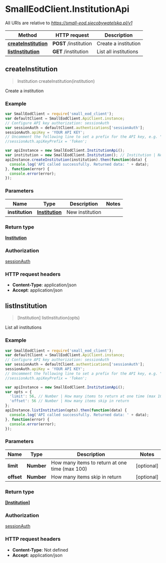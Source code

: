 # SmallEodClient.InstitutionApi

All URIs are relative to *https://small-eod.siecobywatelska.pl/v1*

Method | HTTP request | Description
------------- | ------------- | -------------
[**createInstitution**](InstitutionApi.md#createInstitution) | **POST** /institution | Create a institution
[**listInstitution**](InstitutionApi.md#listInstitution) | **GET** /institution | List all institutions



## createInstitution

> Institution createInstitution(institution)

Create a institution

### Example

```javascript
var SmallEodClient = require('small_eod_client');
var defaultClient = SmallEodClient.ApiClient.instance;
// Configure API key authorization: sessionAuth
var sessionAuth = defaultClient.authentications['sessionAuth'];
sessionAuth.apiKey = 'YOUR API KEY';
// Uncomment the following line to set a prefix for the API key, e.g. "Token" (defaults to null)
//sessionAuth.apiKeyPrefix = 'Token';

var apiInstance = new SmallEodClient.InstitutionApi();
var institution = new SmallEodClient.Institution(); // Institution | New institution
apiInstance.createInstitution(institution).then(function(data) {
  console.log('API called successfully. Returned data: ' + data);
}, function(error) {
  console.error(error);
});

```

### Parameters



Name | Type | Description  | Notes
------------- | ------------- | ------------- | -------------
 **institution** | [**Institution**](Institution.md)| New institution | 

### Return type

[**Institution**](Institution.md)

### Authorization

[sessionAuth](../README.md#sessionAuth)

### HTTP request headers

- **Content-Type**: application/json
- **Accept**: application/json


## listInstitution

> [Institution] listInstitution(opts)

List all institutions

### Example

```javascript
var SmallEodClient = require('small_eod_client');
var defaultClient = SmallEodClient.ApiClient.instance;
// Configure API key authorization: sessionAuth
var sessionAuth = defaultClient.authentications['sessionAuth'];
sessionAuth.apiKey = 'YOUR API KEY';
// Uncomment the following line to set a prefix for the API key, e.g. "Token" (defaults to null)
//sessionAuth.apiKeyPrefix = 'Token';

var apiInstance = new SmallEodClient.InstitutionApi();
var opts = {
  'limit': 56, // Number | How many items to return at one time (max 100)
  'offset': 56 // Number | How many items skip in return
};
apiInstance.listInstitution(opts).then(function(data) {
  console.log('API called successfully. Returned data: ' + data);
}, function(error) {
  console.error(error);
});

```

### Parameters



Name | Type | Description  | Notes
------------- | ------------- | ------------- | -------------
 **limit** | **Number**| How many items to return at one time (max 100) | [optional] 
 **offset** | **Number**| How many items skip in return | [optional] 

### Return type

[**[Institution]**](Institution.md)

### Authorization

[sessionAuth](../README.md#sessionAuth)

### HTTP request headers

- **Content-Type**: Not defined
- **Accept**: application/json

